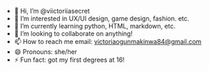 - 👋 Hi, I’m @viictoriiasecret
- 👀 I’m interested in UX/UI design, game design, fashion. etc.
- 🌱 I’m currently learning python, HTML, markdown, etc.
- 💞️ I’m looking to collaborate on anything!
- 📫 How to reach me email: victoriaogunmakinwa84@gmail.com
- 😄 Pronouns: she/her
- ⚡ Fun fact: got my first degrees at 16!

<!---
viictoriiasecret/viictoriiasecret is a ✨ special ✨ repository because its `README.md` (this file) appears on your GitHub profile.
You can click the Preview link to take a look at your changes.
--->
